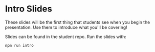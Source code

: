 # Intro Slides

These slides will be the first thing that students see when you begin the presentation. Use them to introduce what you'll be covering!

Slides can be found in the student repo. Run the slides with:

```python
npm run intro
```
